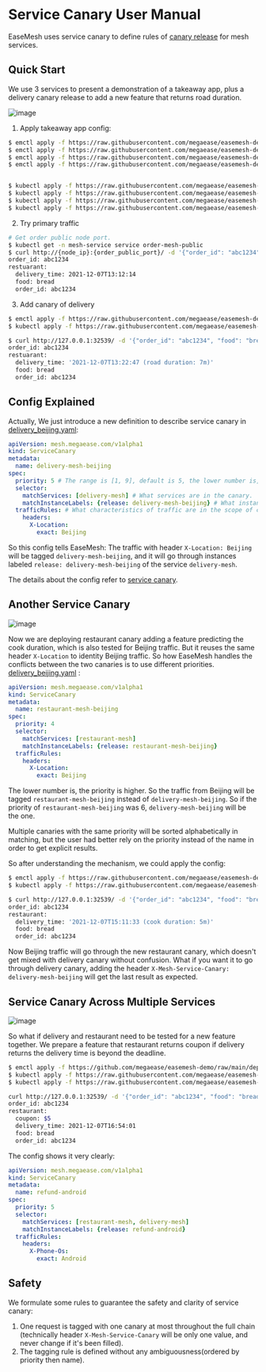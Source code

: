 # Service Canary User Manual

EaseMesh uses service canary to define rules of [canary release](https://martinfowler.com/bliki/CanaryRelease.html) for mesh services.

## Quick Start

We use 3 services to present a demonstration of a takeaway app, plus a delivery canary release to add a new feature that returns road duration.

![image](./imgs/service-canary-01.png)

1. Apply takeaway app config:

```bash
$ emctl apply -f https://raw.githubusercontent.com/megaease/easemesh-demo/main/deploy/mesh/easemesh_tenant.yaml
$ emctl apply -f https://raw.githubusercontent.com/megaease/easemesh-demo/main/deploy/mesh/easemesh_order.yaml
$ emctl apply -f https://raw.githubusercontent.com/megaease/easemesh-demo/main/deploy/mesh/easemesh_restaurant.yaml
$ emctl apply -f https://raw.githubusercontent.com/megaease/easemesh-demo/main/deploy/mesh/easemesh_delivery.yaml


$ kubectl apply -f https://raw.githubusercontent.com/megaease/easemesh-demo/main/deploy/mesh/k8s_mesh_namesapce.yaml
$ kubectl apply -f https://raw.githubusercontent.com/megaease/easemesh-demo/main/deploy/mesh/k8s_order.yaml
$ kubectl apply -f https://raw.githubusercontent.com/megaease/easemesh-demo/main/deploy/mesh/k8s_restaurant.yaml
$ kubectl apply -f https://raw.githubusercontent.com/megaease/easemesh-demo/main/deploy/mesh/k8s_delivery.yaml

```

2. Try primary traffic

```bash
# Get order public node port.
$ kubectl get -n mesh-service service order-mesh-public
$ curl http://{node_ip}:{order_public_port}/ -d '{"order_id": "abc1234", "food": "bread"}'
order_id: abc1234
restuarant:
  delivery_time: 2021-12-07T13:12:14
  food: bread
  order_id: abc1234
```

3. Add canary of delivery

```bash
$ emctl apply -f https://raw.githubusercontent.com/megaease/easemesh-demo/main/deploy/mesh/easemesh_delivery_beijing.yaml
$ kubectl apply -f https://raw.githubusercontent.com/megaease/easemesh-demo/main/deploy/mesh/k8s_delivery_beijing.yaml

$ curl http://127.0.0.1:32539/ -d '{"order_id": "abc1234", "food": "bread"}' -H 'X-Location: Beijing'
order_id: abc1234
restuarant:
  delivery_time: '2021-12-07T13:22:47 (road duration: 7m)'
  food: bread
  order_id: abc1234
```

## Config Explained

Actually, We just introduce a new definition to describe service canary in [delivery_beijing.yaml](https://github.com/megaease/easemesh-demo/blob/main/deploy/mesh/easemesh_delivery_beijing.yaml):

```yaml
apiVersion: mesh.megaease.com/v1alpha1
kind: ServiceCanary
metadata:
  name: delivery-mesh-beijing
spec:
  priority: 5 # The range is [1, 9], default is 5, the lower number is, the priority is higher.
  selector:
    matchServices: [delivery-mesh] # What services are in the canary.
    matchInstanceLabels: {release: delivery-mesh-beijing} # What instance labels are in the canary.
  trafficRules: # What characteristics of traffic are in the scope of canary.
    headers:
      X-Location:
        exact: Beijing
```

So this config tells EaseMesh: The traffic with header `X-Location: Beijing` will be tagged `delivery-mesh-beijing`, and it will go through instances labeled `release: delivery-mesh-beijing` of the service `delivery-mesh`.

The details about the config refer to [service canary](https://github.com/megaease/easemesh-api/blob/main/v1alpha1/meshmodel.md#easemesh.v1alpha1.ServiceCanary).

## Another Service Canary

![image](./imgs/service-canary-02.png)

Now we are deploying restaurant canary adding a feature predicting the cook duration, which is also tested for Beijing traffic. But it reuses the same header `X-Location` to identity Beijing traffic. So how EaseMesh handles the conflicts between the two canaries is to use different priorities. [delivery_beijing.yaml](https://github.com/megaease/easemesh-demo/blob/main/deploy/mesh/easemesh_restaurant_beijing.yaml) :

```yaml
apiVersion: mesh.megaease.com/v1alpha1
kind: ServiceCanary
metadata:
  name: restaurant-mesh-beijing
spec:
  priority: 4
  selector:
    matchServices: [restaurant-mesh]
    matchInstanceLabels: {release: restaurant-mesh-beijing}
  trafficRules:
    headers:
      X-Location:
        exact: Beijing
```

The lower number is, the priority is higher. So the traffic from Beijing will be tagged `restaurant-mesh-beijing` instead of `delivery-mesh-beijing`. So if the priority of `restaurant-mesh-beijing` was 6, `delivery-mesh-beijing` will be the one.

Multiple canaries with the same priority will be sorted alphabetically in matching, but the user had better rely on the priority instead of the name in order to get explicit results.

So after understanding the mechanism, we could apply the config:

```bash
$ emctl apply -f https://raw.githubusercontent.com/megaease/easemesh-demo/main/deploy/mesh/easemesh_restaurant_beijing.yaml
$ kubectl apply -f https://raw.githubusercontent.com/megaease/easemesh-demo/main/deploy/mesh/k8s_restaurant_beijing.yaml

$ curl http://127.0.0.1:32539/ -d '{"order_id": "abc1234", "food": "bread"}' -H 'X-Location: Beijing'
order_id: abc1234
restaurant:
  delivery_time: '2021-12-07T15:11:33 (cook duration: 5m)'
  food: bread
  order_id: abc1234
```

Now Beijing traffic will go through the new restaurant canary, which doesn't get mixed with delivery canary without confusion. What if you want it to go through delivery canary, adding the header `X-Mesh-Service-Canary: delivery-mesh-beijing` will get the last result as expected.

## Service Canary Across Multiple Services

![image](./imgs/service-canary-03.png)

So what if delivery and restaurant need to be tested for a new feature together. We prepare a feature that restaurant returns coupon if delivery returns the delivery time is beyond the deadline.

```bash
$ emctl apply -f https://github.com/megaease/easemesh-demo/raw/main/deploy/mesh/easemesh_android.yaml
$ kubectl apply -f https://raw.githubusercontent.com/megaease/easemesh-demo/main/deploy/mesh/k8s_delivery_android.yaml
$ kubectl apply -f https://raw.githubusercontent.com/megaease/easemesh-demo/main/deploy/mesh/k8s_restaurant_android.yaml

curl http://127.0.0.1:32539/ -d '{"order_id": "abc1234", "food": "bread"}' -H 'X-Phone-Os: Android'
order_id: abc1234
restaurant:
  coupon: $5
  delivery_time: 2021-12-07T16:54:01
  food: bread
  order_id: abc1234
```

The config shows it very clearly:

```yaml
apiVersion: mesh.megaease.com/v1alpha1
kind: ServiceCanary
metadata:
  name: refund-android
spec:
  priority: 5
  selector:
    matchServices: [restaurant-mesh, delivery-mesh]
    matchInstanceLabels: {release: refund-android}
  trafficRules:
    headers:
      X-Phone-Os:
        exact: Android
```

## Safety

We formulate some rules to guarantee the safety and clarity of service canary:

1. One request is tagged with one canary at most throughout the full chain (technically header `X-Mesh-Service-Canary` will be only one value, and never change if it's been filled).
2. The tagging rule is defined without any ambiguousness(ordered by priority then name).
